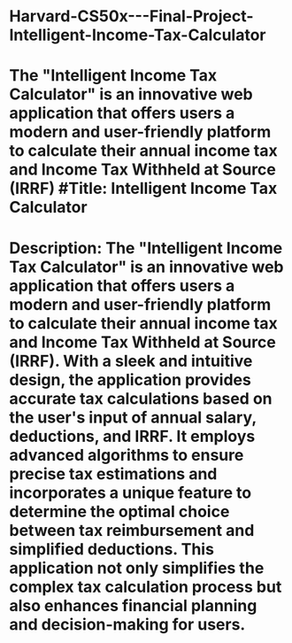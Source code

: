 # Harvard-CS50x---Final-Project-Intelligent-Income-Tax-Calculator
# The "Intelligent Income Tax Calculator" is an innovative web application that offers users a modern and user-friendly platform to calculate their annual income tax and Income Tax Withheld at Source (IRRF) #Title: Intelligent Income Tax Calculator

# Description: The "Intelligent Income Tax Calculator" is an innovative web application that offers users a modern and user-friendly platform to calculate their annual income tax and Income Tax Withheld at Source (IRRF). With a sleek and intuitive design, the application provides accurate tax calculations based on the user's input of annual salary, deductions, and IRRF. It employs advanced algorithms to ensure precise tax estimations and incorporates a unique feature to determine the optimal choice between tax reimbursement and simplified deductions. This application not only simplifies the complex tax calculation process but also enhances financial planning and decision-making for users. 
